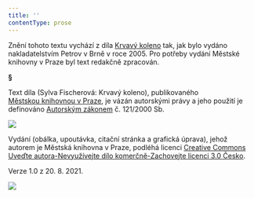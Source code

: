 ```yaml
---
title: ''
contentType: prose
---
```


Znění tohoto textu vychází z díla [Krvavý koleno](https://search.mlp.cz/cz/titul/krvavy-koleno/2495839/#/getPodobneTituly=deskriptory-eq:33106519-amp:key-eq:2495839) tak, jak bylo vydáno nakladatelstvím Petrov v Brně v roce 2005. Pro potřeby vydání Městské knihovny v Praze byl text redakčně zpracován.

**§**

Text díla (Sylva Fischerová: Krvavý koleno), publikovaného [Městskou knihovnou v Praze](https://www.mlp.cz/cz/), je vázán autorskými právy a jeho použití je definováno [Autorským zákonem](https://www.mkcr.cz/predpisy-zakonu-709.html) č. 121/2000 Sb.

![](../Images/image001.jpg)

Vydání (obálka, upoutávka, citační stránka a grafická úprava), jehož autorem je Městská knihovna v Praze, podléhá licenci [Creative Commons Uveďte autora-Nevyužívejte dílo komerčně-Zachovejte licenci 3.0 Česko](https://creativecommons.org/licenses/by-nc-sa/3.0/cz/).

Verze 1.0 z 20. 8. 2021.

![](../Images/image002.jpg)
